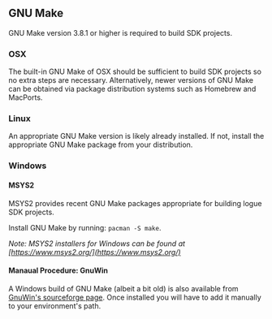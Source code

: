 ## GNU Make

GNU Make version 3.8.1 or higher is required to build SDK projects.

### OSX

The built-in GNU Make of OSX should be sufficient to build SDK projects so no extra steps are necessary. 
Alternatively, newer versions of GNU Make can be obtained via package distribution systems such as Homebrew and MacPorts.

### Linux

An appropriate GNU Make version is likely already installed. If not, install the appropriate GNU Make package from your distribution.

### Windows

#### MSYS2

MSYS2 provides recent GNU Make packages appropriate for building logue SDK projects.

Install GNU Make by running: `pacman -S make`.

_Note: MSYS2 installers for Windows can be found at [https://www.msys2.org/](https://www.msys2.org/)_

#### Manaual Procedure: GnuWin

A Windows build of GNU Make (albeit a bit old) is also available from [GnuWin's sourceforge page](https://sourceforge.net/projects/gnuwin32/files/make/3.81/).
Once installed you will have to add it manually to your environment's path.



